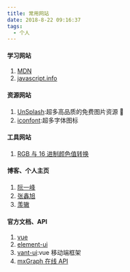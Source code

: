 ```yaml
---
title: 常用网站
date: 2018-8-22 09:16:37
tags:
  - 个人
---
```


#### 学习网站

1. [MDN](https://developer.mozilla.org/en-US/docs/Web)
2. [javascript.info](http://javascript.info/)

#### 资源网站

1. [UnSplash](https://unsplash.com/):超多高品质的免费图片资源 💟
2. [iconfont](https://www.iconfont.cn/):超多字体图标

#### 工具网站

1. [RGB 与 16 进制颜色值转换](https://www.sioe.cn/yingyong/yanse-rgb-16/)

#### 博客、个人主页

1. [阮一峰](http://www.ruanyifeng.com/blog/)
2. [张鑫旭](https://www.zhangxinxu.com/)
3. [羡辙](http://zhangwenli.com/blog/?ref=home2019)

#### 官方文档、API

1. [vue](https://cn.vuejs.org/)
2. [element-ui](https://element.eleme.io/#/zh-CN)
3. [vant-ui](https://youzan.github.io/vant/#/zh-CN/intro):vue 移动端框架
4. [mxGraph 在线 API](https://jgraph.github.io/mxgraph/docs/js-api/files/index-txt.html)
